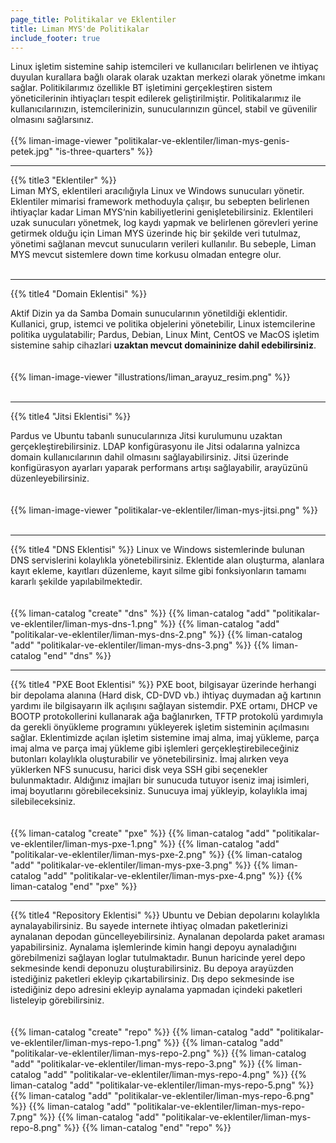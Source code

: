 ```yaml
---
page_title: Politikalar ve Eklentiler
title: Liman MYS'de Politikalar
include_footer: true
---
```


<!--{{% title3 "§1 Lorem" %}}-->
Linux işletim sistemine sahip istemcileri ve kullanıcıları belirlenen ve ihtiyaç duyulan kurallara bağlı olarak olarak uzaktan merkezi olarak yönetme imkanı sağlar. Politikilarımız özellikle BT işletimini gerçekleştiren sistem yöneticilerinin ihtiyaçları tespit edilerek geliştirilmiştir. Politikalarımız ile kullanıcılarınızın, istemcilerinizin, sunucularınızın güncel, stabil ve güvenilir olmasını sağlarsınız.
<br><br>
{{% liman-image-viewer "politikalar-ve-eklentiler/liman-mys-genis-petek.jpg" "is-three-quarters" %}}
<hr>
{{% title3 "Eklentiler" %}}<div class="divider" style="margin-top: -20px; margin-bottom: 20px;"></div>

Liman MYS, eklentileri aracılığıyla Linux ve Windows sunucuları yönetir. Eklentiler mimarisi framework methoduyla çalışır, bu sebepten belirlenen ihtiyaçlar kadar Liman MYS‘nin kabiliyetlerini genişletebilirsiniz. Eklentileri uzak sunucuları yönetmek, log kaydı yapmak ve belirlenen görevleri yerine getirmek olduğu için Liman MYS üzerinde hiç bir şekilde veri tutulmaz, yönetimi sağlanan mevcut sunucuların verileri kullanılır. Bu sebeple, Liman MYS mevcut sistemlere down time korkusu olmadan entegre olur.
<br><br>
<hr>

{{% title4 "Domain Eklentisi" %}}

Aktif Dizin ya da Samba Domain sunucularının yönetildiği eklentidir. Kullanici, grup, istemci ve politika objelerini yönetebilir, Linux istemcilerine politika uygulatabilir; Pardus, Debian, Linux Mint, CentOS ve MacOS işletim sistemine sahip cihazlari <b>uzaktan mevcut domaininize dahil edebilirsiniz</b>.
<br><br><br>
{{% liman-image-viewer "illustrations/liman_arayuz_resim.png" %}}
<br><br>
<hr>
{{% title4 "Jitsi Eklentisi" %}}

Pardus ve Ubuntu tabanlı sunucularınıza Jitsi kurulumunu uzaktan gerçekleştirebilirsiniz. LDAP konfigürasyonu ile Jitsi odalarına yalnizca domain kullanıcılarının dahil olmasını sağlayabilirsiniz. Jitsi üzerinde konfigürasyon ayarları yaparak performans artışı sağlayabilir, arayüzünü düzenleyebilirsiniz.
<br><br><br>
{{% liman-image-viewer "politikalar-ve-eklentiler/liman-mys-jitsi.png" %}}
<br><br>
<hr>
{{% title4 "DNS Eklentisi" %}}
Linux ve Windows sistemlerinde bulunan DNS servislerini kolaylıkla yönetebilirsiniz. Eklentide alan oluşturma, alanlara kayıt ekleme, kayıtları düzenleme, kayıt silme gibi fonksiyonların tamamı kararlı şekilde yapılabilmektedir. 
<br><br><br>
{{% liman-catalog "create" "dns" %}}
{{% liman-catalog "add" "politikalar-ve-eklentiler/liman-mys-dns-1.png" %}}
{{% liman-catalog "add" "politikalar-ve-eklentiler/liman-mys-dns-2.png" %}}
{{% liman-catalog "add" "politikalar-ve-eklentiler/liman-mys-dns-3.png" %}}
{{% liman-catalog "end" "dns" %}}
<br><hr>
{{% title4 "PXE Boot Eklentisi" %}}
PXE boot, bilgisayar üzerinde herhangi bir depolama alanına (Hard disk, CD-DVD vb.) ihtiyaç duymadan ağ  kartının yardımı ile bilgisayarın ilk açılışını sağlayan sistemdir. PXE ortamı, DHCP ve BOOTP protokollerini kullanarak ağa bağlanırken, TFTP protokolü yardımıyla da gerekli önyükleme programını yükleyerek işletim sisteminin açılmasını sağlar. Eklentimizde açılan işletim sistemine imaj alma, imaj yükleme, parça imaj alma ve parça imaj yükleme gibi işlemleri gerçekleştirebileceğiniz butonları kolaylıkla oluşturabilir ve yönetebilirsiniz. İmaj alırken veya yüklerken NFS sunucusu, harici disk veya SSH gibi seçenekler bulunmaktadır. Aldığınız imajları bir sunucuda tutuyor iseniz imaj isimleri, imaj boyutlarını görebileceksiniz. Sunucuya imaj yükleyip, kolaylıkla imaj silebileceksiniz. 
<br><br><br>
{{% liman-catalog "create" "pxe" %}}
{{% liman-catalog "add" "politikalar-ve-eklentiler/liman-mys-pxe-1.png" %}}
{{% liman-catalog "add" "politikalar-ve-eklentiler/liman-mys-pxe-2.png" %}}
{{% liman-catalog "add" "politikalar-ve-eklentiler/liman-mys-pxe-3.png" %}}
{{% liman-catalog "add" "politikalar-ve-eklentiler/liman-mys-pxe-4.png" %}}
{{% liman-catalog "end" "pxe" %}}
<br><hr>
{{% title4 "Repository Eklentisi" %}}
Ubuntu ve Debian depolarını kolaylıkla aynalayabilirsiniz. Bu sayede internete ihtiyaç olmadan paketlerinizi aynalanan depodan güncelleyebilirsiniz. Aynalanan depolarda paket araması yapabilirsiniz. Aynalama işlemlerinde kimin hangi depoyu aynaladığını görebilmenizi sağlayan loglar tutulmaktadır. Bunun haricinde yerel depo sekmesinde kendi deponuzu oluşturabilirsiniz. Bu depoya arayüzden istediğiniz paketleri ekleyip çıkartabilirsiniz. Dış depo sekmesinde ise istediğiniz depo adresini ekleyip aynalama yapmadan içindeki paketleri listeleyip görebilirsiniz.
<br><br><br>
{{% liman-catalog "create" "repo" %}}
{{% liman-catalog "add" "politikalar-ve-eklentiler/liman-mys-repo-1.png" %}}
{{% liman-catalog "add" "politikalar-ve-eklentiler/liman-mys-repo-2.png" %}}
{{% liman-catalog "add" "politikalar-ve-eklentiler/liman-mys-repo-3.png" %}}
{{% liman-catalog "add" "politikalar-ve-eklentiler/liman-mys-repo-4.png" %}}
{{% liman-catalog "add" "politikalar-ve-eklentiler/liman-mys-repo-5.png" %}}
{{% liman-catalog "add" "politikalar-ve-eklentiler/liman-mys-repo-6.png" %}}
{{% liman-catalog "add" "politikalar-ve-eklentiler/liman-mys-repo-7.png" %}}
{{% liman-catalog "add" "politikalar-ve-eklentiler/liman-mys-repo-8.png" %}}
{{% liman-catalog "end" "repo" %}}
<br>